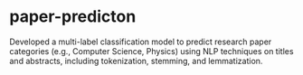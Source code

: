 # paper-predicton
Developed a multi-label classification model to predict research paper categories (e.g., Computer Science, Physics) using NLP techniques on titles and abstracts, including tokenization, stemming, and lemmatization.
